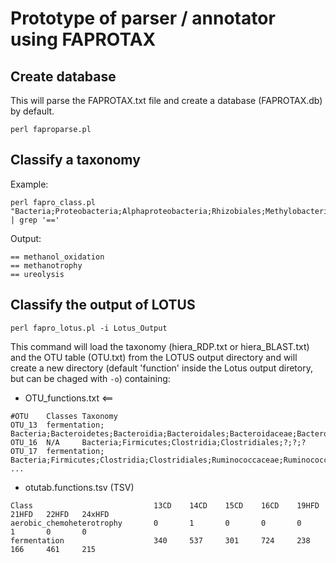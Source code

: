 # Prototype of parser / annotator using FAPROTAX



## Create database 

This will parse the FAPROTAX.txt file and create a database (FAPROTAX.db) by default. 
```
perl faproparse.pl 
```

## Classify a taxonomy

Example:
```
perl fapro_class.pl "Bacteria;Proteobacteria;Alphaproteobacteria;Rhizobiales;Methylobacteriaceae;Methylobacterium;" | grep '=='
```

Output:
```
== methanol_oxidation
== methanotrophy
== ureolysis
```

## Classify the output of LOTUS

```
perl fapro_lotus.pl -i Lotus_Output
```

This command will load the taxonomy (hiera_RDP.txt or hiera_BLAST.txt) and the OTU table (OTU.txt) from the LOTUS output 
directory and will create a new directory (default 'function' inside the Lotus output diretory, but can be chaged with `-o`)
containing:

 - OTU_functions.txt <==
```
#OTU    Classes Taxonomy
OTU_13  fermentation;   Bacteria;Bacteroidetes;Bacteroidia;Bacteroidales;Bacteroidaceae;Bacteroides;acidifaciens
OTU_16  N/A     Bacteria;Firmicutes;Clostridia;Clostridiales;?;?;?
OTU_17  fermentation;   Bacteria;Firmicutes;Clostridia;Clostridiales;Ruminococcaceae;Ruminococcus;?
...
```
 - otutab.functions.tsv (TSV)
```
Class                           13CD    14CD    15CD    16CD    19HFD   21HFD   22HFD   24xHFD
aerobic_chemoheterotrophy       0       1       0       0       0       1       0       0
fermentation                    340     537     301     724     238     166     461     215
```
